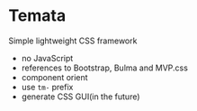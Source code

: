 Temata
===

Simple lightweight CSS framework

- no JavaScript
- references to Bootstrap, Bulma and MVP.css
- component orient
- use `tm-` prefix
- generate CSS GUI(in the future)
